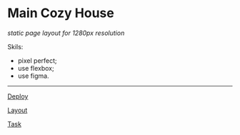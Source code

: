 # Main Cozy House 

_static page layout for 1280px resolution_ 

Skils: 
 * pixel perfect;
 * use flexbox;
 * use figma.

***************************

[Deploy](https://idzanamimao.github.io/Cozy_House/)

[Layout](https://www.figma.com/file/Vsb85IeXaJ6vbbTji28ZEU/shelter-(Copy)?node-id=151%3A91)

[Task](https://gist.github.com/lnmsv/cc2fd5e7d5ade1118919f7ba272d3907)
